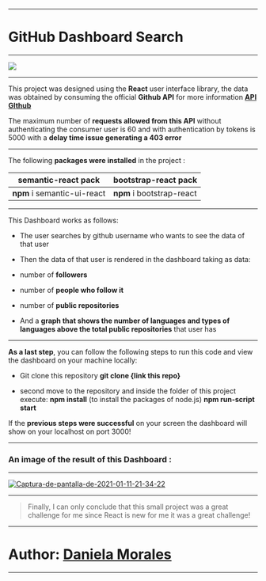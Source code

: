 
------------

# **GitHub Dashboard Search** 

------------

[![](https://miro.medium.com/max/6000/1*FsqitFvksKYy8Lu3jCQR9w.png)](http://https://miro.medium.com/max/6000/1*FsqitFvksKYy8Lu3jCQR9w.png)

------------

This project was designed using the **React** user interface library, the data was obtained by consuming the official **Github API** for more information **<a href='https://docs.github.com/en/free-pro-team@latest/rest'>API GIthub</a>**

The maximum number of **requests allowed from this API** without authenticating the consumer user is 60 and with authentication by tokens is 5000 with a **delay time issue generating a 403 error**

------------

The following **packages were installed** in the project :

| semantic-react pack   | bootstrap-react pack   |
| ------------ | ------------ |
|  **npm** i semantic-ui-react | **npm** i bootstrap-react  |

------------
This Dashboard works as follows:

- The user searches by github username who wants to see the data of that user

- Then the data of that user is rendered in the dashboard taking as data:

- number of **followers**
- number of **people who follow it**
- number of **public repositories**
- And a **graph that shows the number of languages ​​and types of languages ​​above the total public repositories** that user has

------------

**As a last step**, you can follow the following steps to run this code and view the dashboard on your machine locally:

- Git clone this repository
    **git clone {link this repo}**

- second move to the repository and inside the folder of this project execute:
   **npm install** (to install the packages of node.js)
   **npm run-script start**

If the **previous steps were successful** on your screen the dashboard will show on your localhost on port 3000!


------------

### An image of the result of this Dashboard :

------------

<a href="https://ibb.co/sWM6T4f"><img src="https://i.ibb.co/Z2kYQrj/Captura-de-pantalla-de-2021-01-11-21-34-22.png" alt="Captura-de-pantalla-de-2021-01-11-21-34-22" border="0"></a>

------------

> Finally, I can only conclude that this small project was a great challenge for me since React is new for me it was a great challenge!

------------


# Author: <a href="https://github.com/daniela2001-png">Daniela Morales</a>

------------

